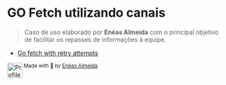 # GO Fetch utilizando canais

> Caso de uso elaborado por **Enéas Almeida** com o principal objetivo de facilitar os repasses de informações à equipe.

-   [Go fetch with retry attempts](./main.go)

<div>
  <img align="left" src="https://imgur.com/k8HFd0F.png" width=35 alt="Profile"/>
  <sub>Made with 💙 by <a href="https://github.com/venzel">Enéas Almeida</a></sub>
</div>
